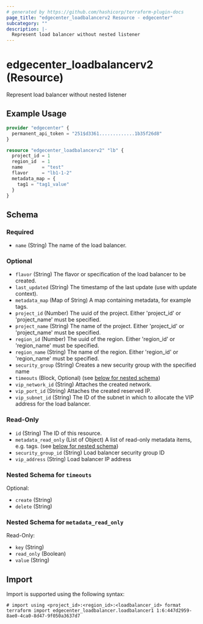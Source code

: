 ```yaml
---
# generated by https://github.com/hashicorp/terraform-plugin-docs
page_title: "edgecenter_loadbalancerv2 Resource - edgecenter"
subcategory: ""
description: |-
  Represent load balancer without nested listener
---
```


# edgecenter_loadbalancerv2 (Resource)

Represent load balancer without nested listener

## Example Usage

```terraform
provider "edgecenter" {
  permanent_api_token = "251$d3361.............1b35f26d8"
}

resource "edgecenter_loadbalancerv2" "lb" {
  project_id = 1
  region_id  = 1
  name       = "test"
  flavor     = "lb1-1-2"
  metadata_map = {
    tag1 = "tag1_value"
  }
}
```

<!-- schema generated by tfplugindocs -->
## Schema

### Required

- `name` (String) The name of the load balancer.

### Optional

- `flavor` (String) The flavor or specification of the load balancer to be created.
- `last_updated` (String) The timestamp of the last update (use with update context).
- `metadata_map` (Map of String) A map containing metadata, for example tags.
- `project_id` (Number) The uuid of the project. Either 'project_id' or 'project_name' must be specified.
- `project_name` (String) The name of the project. Either 'project_id' or 'project_name' must be specified.
- `region_id` (Number) The uuid of the region. Either 'region_id' or 'region_name' must be specified.
- `region_name` (String) The name of the region. Either 'region_id' or 'region_name' must be specified.
- `security_group` (String) Creates a new security group with the specified name
- `timeouts` (Block, Optional) (see [below for nested schema](#nestedblock--timeouts))
- `vip_network_id` (String) Attaches the created network.
- `vip_port_id` (String) Attaches the created reserved IP.
- `vip_subnet_id` (String) The ID of the subnet in which to allocate the VIP address for the load balancer.

### Read-Only

- `id` (String) The ID of this resource.
- `metadata_read_only` (List of Object) A list of read-only metadata items, e.g. tags. (see [below for nested schema](#nestedatt--metadata_read_only))
- `security_group_id` (String) Load balancer security group ID
- `vip_address` (String) Load balancer IP address

<a id="nestedblock--timeouts"></a>
### Nested Schema for `timeouts`

Optional:

- `create` (String)
- `delete` (String)


<a id="nestedatt--metadata_read_only"></a>
### Nested Schema for `metadata_read_only`

Read-Only:

- `key` (String)
- `read_only` (Boolean)
- `value` (String)

## Import

Import is supported using the following syntax:

```shell
# import using <project_id>:<region_id>:<loadbalancer_id> format
terraform import edgecenter_loadbalancer.loadbalancer1 1:6:447d2959-8ae0-4ca0-8d47-9f050a3637d7
```
